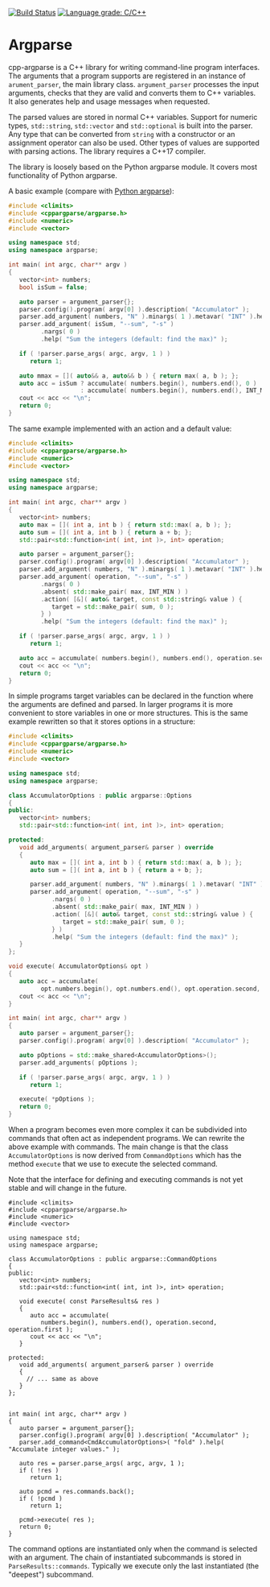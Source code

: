 [![Build Status](https://travis-ci.com/mmahnic/cpp-argparse.svg?branch=master)](https://travis-ci.com/mmahnic/cpp-argparse)
[![Language grade: C/C++](https://img.shields.io/lgtm/grade/cpp/g/mmahnic/cpp-argparse.svg?logo=lgtm&logoWidth=18)](https://lgtm.com/projects/g/mmahnic/cpp-argparse/context:cpp)

# Argparse

cpp-argparse is a C++ library for writing command-line program interfaces. The arguments that a
program supports are registered in an instance of `arument_parser`, the main library class.
`argument_parser` processes the input arguments, checks that they are valid and converts them to C++
variables. It also generates help and usage messages when requested.

The parsed values are stored in normal C++ variables. Support for numeric types, `std::string`,
`std::vector` and `std::optional` is built into the parser. Any type that can be converted from
`string` with a constructor or an assignment operator can also be used. Other types of values are
supported with parsing actions. The library requires a C++17 compiler.

The library is loosely based on the Python argparse module. It covers most functionality of Python argparse. 

A basic example (compare with [Python argparse](https://docs.python.org/3/library/argparse.html#example)):

```c++
#include <climits>
#include <cppargparse/argparse.h>
#include <numeric>
#include <vector>

using namespace std;
using namespace argparse;

int main( int argc, char** argv )
{
   vector<int> numbers;
   bool isSum = false;

   auto parser = argument_parser{};
   parser.config().program( argv[0] ).description( "Accumulator" );
   parser.add_argument( numbers, "N" ).minargs( 1 ).metavar( "INT" ).help( "Integers" );
   parser.add_argument( isSum, "--sum", "-s" )
         .nargs( 0 )
         .help( "Sum the integers (default: find the max)" );

   if ( !parser.parse_args( argc, argv, 1 ) )
      return 1;

   auto mmax = []( auto&& a, auto&& b ) { return max( a, b ); };
   auto acc = isSum ? accumulate( numbers.begin(), numbers.end(), 0 )
                    : accumulate( numbers.begin(), numbers.end(), INT_MIN, mmax );
   cout << acc << "\n";
   return 0;
}
```

The same example implemented with an action and a default value:

```c++
#include <climits>
#include <cppargparse/argparse.h>
#include <numeric>
#include <vector>

using namespace std;
using namespace argparse;

int main( int argc, char** argv )
{
   vector<int> numbers;
   auto max = []( int a, int b ) { return std::max( a, b ); };
   auto sum = []( int a, int b ) { return a + b; };
   std::pair<std::function<int( int, int )>, int> operation;

   auto parser = argument_parser{};
   parser.config().program( argv[0] ).description( "Accumulator" );
   parser.add_argument( numbers, "N" ).minargs( 1 ).metavar( "INT" ).help( "Integers" );
   parser.add_argument( operation, "--sum", "-s" )
         .nargs( 0 )
         .absent( std::make_pair( max, INT_MIN ) )
         .action( [&]( auto& target, const std::string& value ) {
            target = std::make_pair( sum, 0 );
         } )
         .help( "Sum the integers (default: find the max)" );

   if ( !parser.parse_args( argc, argv, 1 ) )
      return 1;

   auto acc = accumulate( numbers.begin(), numbers.end(), operation.second, operation.first );
   cout << acc << "\n";
   return 0;
}
```

In simple programs target variables can be declared in the function where the arguments are defined
and parsed. In larger programs it is more convenient to store variables in one or more structures.
This is the same example rewritten so that it stores options in a structure:

```c++
#include <climits>
#include <cppargparse/argparse.h>
#include <numeric>
#include <vector>

using namespace std;
using namespace argparse;

class AccumulatorOptions : public argparse::Options
{
public:
   vector<int> numbers;
   std::pair<std::function<int( int, int )>, int> operation;

protected:
   void add_arguments( argument_parser& parser ) override
   {
      auto max = []( int a, int b ) { return std::max( a, b ); };
      auto sum = []( int a, int b ) { return a + b; };

      parser.add_argument( numbers, "N" ).minargs( 1 ).metavar( "INT" ).help( "Integers" );
      parser.add_argument( operation, "--sum", "-s" )
            .nargs( 0 )
            .absent( std::make_pair( max, INT_MIN ) )
            .action( [&]( auto& target, const std::string& value ) {
               target = std::make_pair( sum, 0 );
            } )
            .help( "Sum the integers (default: find the max)" );
   }
};

void execute( AccumulatorOptions& opt )
{
   auto acc = accumulate(
         opt.numbers.begin(), opt.numbers.end(), opt.operation.second, opt.operation.first );
   cout << acc << "\n";
}

int main( int argc, char** argv )
{
   auto parser = argument_parser{};
   parser.config().program( argv[0] ).description( "Accumulator" );

   auto pOptions = std::make_shared<AccumulatorOptions>();
   parser.add_arguments( pOptions );

   if ( !parser.parse_args( argc, argv, 1 ) )
      return 1;

   execute( *pOptions );
   return 0;
}
```

When a program becomes even more complex it can be subdivided into commands that often act as
independent programs.  We can rewrite the above example with commands.  The main change is that the
class `AccumulatorOptions` is now derived from `CommandOptions` which has the method `execute` that
we use to execute the selected command.  

Note that the interface for defining and executing commands is not yet stable and will change in the
future.  

```
#include <climits>
#include <cppargparse/argparse.h>
#include <numeric>
#include <vector>

using namespace std;
using namespace argparse;

class AccumulatorOptions : public argparse::CommandOptions
{
public:
   vector<int> numbers;
   std::pair<std::function<int( int, int )>, int> operation;

   void execute( const ParseResults& res )
   {
      auto acc = accumulate( 
         numbers.begin(), numbers.end(), operation.second, operation.first );
      cout << acc << "\n";
   }

protected:
   void add_arguments( argument_parser& parser ) override
   {
     // ... same as above
   }
};


int main( int argc, char** argv )
{
   auto parser = argument_parser{};
   parser.config().program( argv[0] ).description( "Accumulator" );
   parser.add_command<CmdAccumulatorOptions>( "fold" ).help( "Accumulate integer values." );

   auto res = parser.parse_args( argc, argv, 1 );
   if ( !res )
      return 1;

   auto pcmd = res.commands.back();
   if ( !pcmd )
      return 1;

   pcmd->execute( res );
   return 0;
}
```

The command options are instantiated only when the command is selected with an argument.  The chain
of instantiated subcommands is stored in `ParseResults::commands`.  Typically we execute only the
last instantiated (the "deepest") subcommand.

